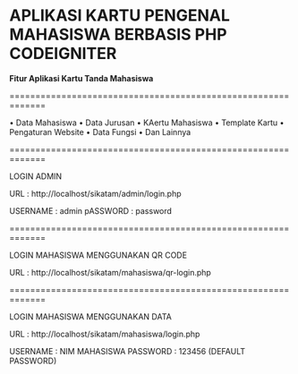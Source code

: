 # APLIKASI KARTU PENGENAL MAHASISWA BERBASIS PHP CODEIGNITER 


**Fitur Aplikasi Kartu Tanda Mahasiswa**


=============================================================

  • Data Mahasiswa 
  • Data Jurusan
  • KAertu Mahasiswa
  • Template Kartu
  • Pengaturan Website
  • Data Fungsi
  • Dan Lainnya
  
=============================================================
 
LOGIN ADMIN

URL 		: http://localhost/sikatam/admin/login.php

USERNAME 	: admin
pASSWORD 	: password

=============================================================

LOGIN MAHASISWA MENGGUNAKAN QR CODE

URL 		: http://localhost/sikatam/mahasiswa/qr-login.php

=============================================================

LOGIN MAHASISWA MENGGUNAKAN DATA

URL 		: http://localhost/sikatam/mahasiswa/login.php

USERNAME 	: NIM MAHASISWA
PASSWORD 	: 123456 (DEFAULT PASSWORD)


